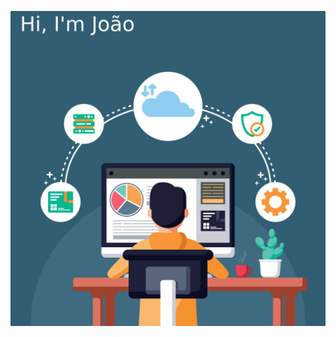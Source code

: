 

[![Jason Lengstorf has a lot of ideas.](https://raw.githubusercontent.com/jonnyteronni/jonnyteronni/master/img/JS.jpg)](https://www.jason.af)
<!--
<img src="https://www.thecrazyprogrammer.com/wp-content/uploads/2017/11/Best-Python-Machine-Learning-Libraries-1.png" alt="wip banner">
![ScreenShot](https://github.com/jonnyteronni/jonnyteronni/tree/master/img/JS.jpg)
![Screenshot](jonnyteronni/JS.jpg)
**jonnyteronni/jonnyteronni** is a ✨ _special_ ✨ repository because its `README.md` (this file) appears on your GitHub profile.

### Hi I'm João 👋 

Here are some ideas to get you started:

- 🔭 I’m currently working on ...
- 🌱 I’m currently learning ...
- 👯 I’m looking to collaborate on ...
- 🤔 I’m looking for help with ...
- 💬 Ask me about ...
- 📫 How to reach me: ...
- 😄 Pronouns: ...
- ⚡ Fun fact: ...
-->
